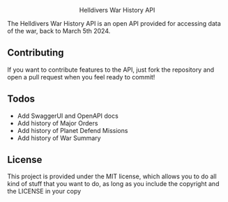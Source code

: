 <p align="center">Helldivers War History API</p>

The Helldivers War History API is an open API provided for accessing data of the war, back to March 5th 2024.

## Contributing
If you want to contribute features to the API, just fork the repository and open a pull request when you feel ready to commit!

## Todos
- Add SwaggerUI and OpenAPI docs
- Add history of Major Orders
- Add history of Planet Defend Missions
- Add history of War Summary

## License
This project is provided under the MIT license, which allows you to do all kind of stuff that you want to do, as long as you include the copyright and the LICENSE in your copy
